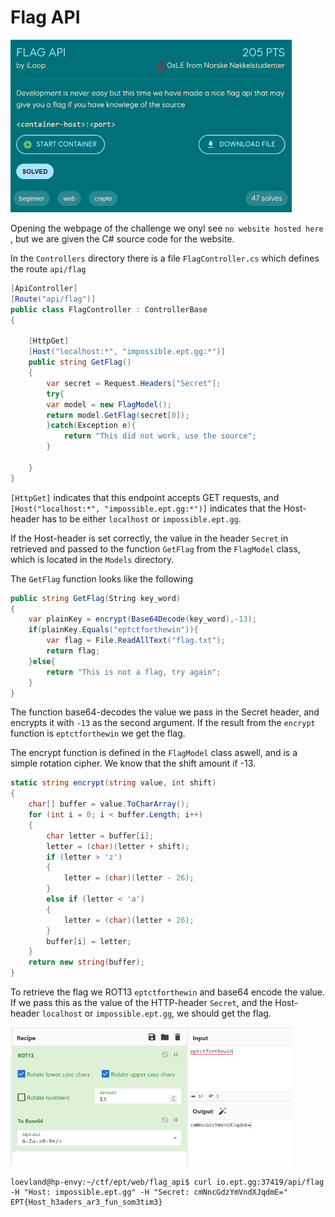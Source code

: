 # Flag API

<p>
    <img src="img/flagapi_chall.png" alt="Challenge" width="450"/>
</p>

Opening the webpage of the challenge we onyl see `no website hosted here `, but we are given the C# source code for the website.

In the `Controllers` directory there is a file `FlagController.cs` which defines the route `api/flag`

```cs
[ApiController]
[Route("api/flag")]
public class FlagController : ControllerBase
{

    [HttpGet]
    [Host("localhost:*", "impossible.ept.gg:*")]
    public string GetFlag()
    {
        var secret = Request.Headers["Secret"];
        try{
        var model = new FlagModel();
        return model.GetFlag(secret[0]);
        }catch(Exception e){
            return "This did not work, use the source";
        }

    }
}
```

`[HttpGet]` indicates that this endpoint accepts GET requests, and `[Host("localhost:*", "impossible.ept.gg:*")]` indicates that the Host-header has to be either `localhost` or `impossible.ept.gg`.

If the Host-header is set correctly, the value in the header `Secret` in retrieved and passed to the function `GetFlag` from the `FlagModel` class, which is located in the `Models` directory.

The `GetFlag` function looks like the following
```cs
public string GetFlag(String key_word)
{
    var plainKey = encrypt(Base64Decode(key_word),-13);
    if(plainKey.Equals("eptctforthewin")){
        var flag = File.ReadAllText("flag.txt");
        return flag;
    }else{
        return "This is not a flag, try again";
    }
}
```

The function base64-decodes the value we pass in the Secret header, and encrypts it with `-13` as the second argument. If the result from the `encrypt` function is `eptctforthewin` we get the flag.

The encrypt function is defined in the `FlagModel` class aswell, and is a simple rotation cipher. We know that the shift amount if -13.
```cs
static string encrypt(string value, int shift)
{
    char[] buffer = value.ToCharArray();
    for (int i = 0; i < buffer.Length; i++)
    {
        char letter = buffer[i];
        letter = (char)(letter + shift);
        if (letter > 'z')
        {
            letter = (char)(letter - 26);
        }
        else if (letter < 'a')
        {
            letter = (char)(letter + 26);
        }
        buffer[i] = letter;
    }
    return new string(buffer);
}
```

To retrieve the flag we ROT13 `eptctforthewin` and base64 encode the value. If we pass this as the value of the HTTP-header `Secret`, and the Host-header `localhost` or `impossible.ept.gg`, we should get the flag.

<p>
    <img src="img/cyberchef.png" alt="Challenge" width="450"/>
</p>

```console
loevland@hp-envy:~/ctf/ept/web/flag_api$ curl io.ept.gg:37419/api/flag -H "Host: impossible.ept.gg" -H "Secret: cmNncGdzYmVndXJqdmE="
EPT{Host_h3aders_ar3_fun_som3tim3}
```